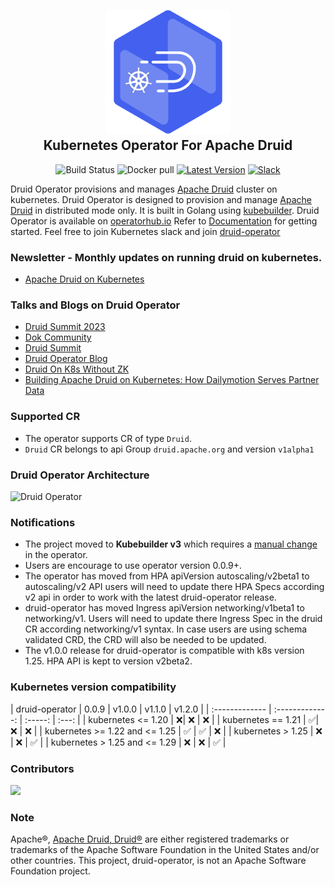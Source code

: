 <h2 align="center">
  <picture>
    <img alt="DataInfra Logo" src="https://raw.githubusercontent.com/datainfrahq/.github/main/images/druid-operator.png"width="200" height="200">
  </picture>
  <br>
  Kubernetes Operator For Apache Druid
</h2>

<div align="center">

![Build Status](https://github.com/datainfrahq/druid-operator/actions/workflows/docker-image.yml/badge.svg) ![Docker pull](https://img.shields.io/docker/pulls/datainfrahq/druid-operator.svg) [![Latest Version](https://img.shields.io/github/tag/datainfrahq/druid-operator)](https://github.com/datainfrahq/druid-operator/releases) [![Slack](https://img.shields.io/badge/slack-brightgreen.svg?logo=slack&label=Community&style=flat&color=%2373DC8C&)](https://kubernetes.slack.com/archives/C04F4M6HT2L)

</div>

Druid Operator provisions and manages [Apache Druid](https://druid.apache.org/) cluster on kubernetes.
Druid Operator is designed to provision and manage [Apache Druid](https://druid.apache.org/) in distributed mode only.
It is built in Golang using [kubebuilder](https://github.com/kubernetes-sigs/kubebuilder).
Druid Operator is available on [operatorhub.io](https://operatorhub.io/operator/druid-operator)
Refer to [Documentation](./docs/README.md) for getting started.
Feel free to join Kubernetes slack and join [druid-operator](https://kubernetes.slack.com/archives/C04F4M6HT2L)

### Newsletter - Monthly updates on running druid on kubernetes.
- [Apache Druid on Kubernetes](https://druidonk8s.substack.com/)

### Talks and Blogs on Druid Operator

- [Druid Summit 2023](https://druidsummit.org/agenda?agendaPath=session/1256850)
- [Dok Community](https://www.youtube.com/live/X4A3lWJRGHk?feature=share)
- [Druid Summit](https://youtu.be/UqPrttXRBDg)
- [Druid Operator Blog](https://www.cloudnatively.com/apache-druid-on-kubernetes/)
- [Druid On K8s Without ZK](https://youtu.be/TRYOvkz5Wuw)
- [Building Apache Druid on Kubernetes: How Dailymotion Serves Partner Data](https://youtu.be/FYFq-tGJOQk)

### Supported CR

- The operator supports CR of type ```Druid```.
- ```Druid``` CR belongs to api Group ```druid.apache.org``` and version ```v1alpha1```

### Druid Operator Architecture

![Druid Operator](docs/images/druid-operator.png?raw=true "Druid Operator")

### Notifications

- The project moved to <b>Kubebuilder v3</b> which requires a [manual change](docs/kubebuilder_v3_migration.md) in the operator.
- Users are encourage to use operator version 0.0.9+.
- The operator has moved from HPA apiVersion autoscaling/v2beta1 to autoscaling/v2 API users will need to update there HPA Specs according v2 api in order to work with the latest druid-operator release.
- druid-operator has moved Ingress apiVersion networking/v1beta1 to networking/v1. Users will need to update there Ingress Spec in the druid CR according networking/v1 syntax. In case users are using schema validated CRD, the CRD will also be needed to be updated.
- The v1.0.0 release for druid-operator is compatible with k8s version 1.25. HPA API is kept to version v2beta2.

### Kubernetes version compatibility

| druid-operator | 0.0.9 | v1.0.0 | v1.1.0 | v1.2.0 |
| :------------- | :-------------: | :-----: | :---: |
| kubernetes <= 1.20 | :x:| :x: | :x: |
| kubernetes == 1.21 | :white_check_mark:| :x: | :x: |
| kubernetes >= 1.22 and <= 1.25 | :white_check_mark: | :white_check_mark: | :x: |
| kubernetes > 1.25 | :x: | :x: | :white_check_mark: |
| kubernetes > 1.25 and <= 1.29 | :x: | :x: | :white_check_mark: |

### Contributors

<a href="https://github.com/datainfrahq/druid-operator/graphs/contributors"><img src="https://contrib.rocks/image?repo=datainfrahq/druid-operator"/></a>

### Note
Apache®, [Apache Druid, Druid®](https://druid.apache.org/) are either registered trademarks or trademarks of the Apache Software Foundation in the United States and/or other countries. This project, druid-operator, is not an Apache Software Foundation project.

